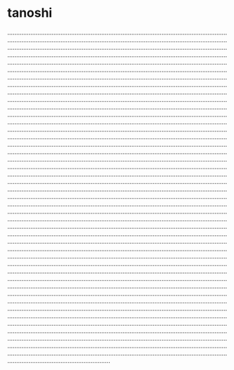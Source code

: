 # tanoshi
..........................................................................................................................................................................................................................................................................................................................................................................................................................................................................................................................................................................................................................................................................................................................................................................................................................................................................................................................................................................................................................................................................................................................................................................................................................................................................................................................................................................................................................................................................................................................................................................................................................................................................................................................................................................................................................................................................................................................................................................................................................................................................................................................................................................................................................................................................................................................................................................................................................................................................................................................................................................................................................................................................................................................................................................................................................................................................................................................................................................................................................................................................................................................................................................................................................................................................................................................................................................................................................................................................................................................................................................................................................................................................................................................................................................................................................................................................................................................................................................................................................................................................................................................................................................................................................................................................................................................................................................................................................................................................................................................................................................................................................................................................................................................................................................................................................................................................................................................................................................................................................................................................................................................................................................................................................................................................................................................................................................................................................................................................................................................................................................................................................................................................................................................................